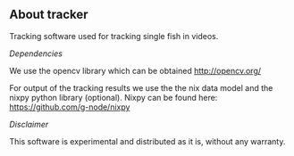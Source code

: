 About tracker
-------------

Tracking software used for tracking single fish in videos.


_Dependencies_

We use the opencv library which can be obtained http://opencv.org/

For output of the tracking results we use the the nix data model and
the nixpy python library (optional). Nixpy can be found here:
https://github.com/g-node/nixpy


_Disclaimer_

This software is experimental and distributed as it is, without any
warranty.
